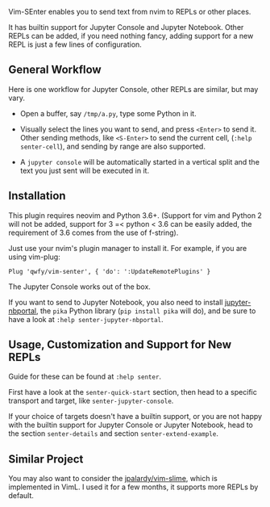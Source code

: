 Vim-SEnter enables you to send text from nvim to REPLs or other places.

It has builtin support for Jupyter Console and Jupyter Notebook. Other REPLs
can be added, if you need nothing fancy, adding support for a new REPL
is just a few lines of configuration.


## General Workflow

Here is one workflow for Jupyter Console, other REPLs are similar, but may
vary.

- Open a buffer, say `/tmp/a.py`, type some Python in it.

- Visually select the lines you want to send, and press `<Enter>` to send it.
  Other sending methods, like `<S-Enter>` to send the current cell,
  (`:help senter-cell`), and sending by range are also supported.

- A `jupyter console` will be automatically started in a vertical split and
  the text you just sent will be executed in it.


## Installation

This plugin requires neovim and Python 3.6+. (Support for vim and Python 2 will not be added,
support for 3 =< python < 3.6 can be easily added, the requirement of 3.6
comes from the use of f-string).

Just use your nvim's plugin manager to install it. For example, if you are using vim-plug:

    Plug 'qwfy/vim-senter', { 'do': ':UpdateRemotePlugins' }

The Jupyter Console works out of the box.

If you want to send to Jupyter Notebook, you also need to install
[jupyter-nbportal](https://github.com/qwfy/jupyter-nbportal/blob/master/readme.md),
the `pika` Python library (`pip install pika` will do),
and be sure to have a look at `:help senter-jupyter-nbportal`.


## Usage, Customization and Support for New REPLs

Guide for these can be found at `:help senter`.

First have a look at the `senter-quick-start` section, then head to a specific
transport and target, like `senter-jupyter-console`.

If your choice of targets doesn't have a builtin support, or you are not happy
with the builtin support for Jupyter Console or Jupyter Notebook, head to the
section `senter-details` and section `senter-extend-example`.


## Similar Project

You may also want to consider the [jpalardy/vim-slime](https://github.com/jpalardy/vim-slime),
which is implemented in VimL. I used it for a few months,
it supports more REPLs by default.
